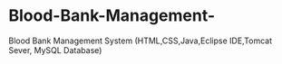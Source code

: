 # Blood-Bank-Management-
Blood Bank Management System  (HTML,CSS,Java,Eclipse IDE,Tomcat Sever, MySQL Database)
